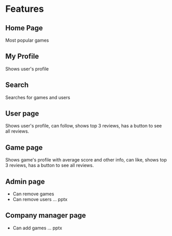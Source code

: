 # Features

## Home Page

Most popular games

## My Profile

Shows user's profile

## Search

Searches for games and users

## User page

Shows user's profile, can follow, shows top 3 reviews, has a button to see all reviews.

## Game page

Shows game's profile with average score and other info, can like, shows top 3 reviews, has a button to see all reviews.

## Admin page

- Can remove games
- Can remove users
... pptx

## Company manager page

- Can add games
... pptx
